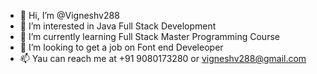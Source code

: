 - 👋 Hi, I’m @Vigneshv288
- 👀 I’m interested in Java Full Stack Development
- 🌱 I’m currently learning Full Stack Master Programming Course
- 💞️ I’m looking to get a job on Font end Develeoper
- 📫 Yau can reach me at +91 9080173280 or vigneshv288@gmail.com

<!---
Vigneshv288/Vigneshv288 is a ✨ special ✨ repository because its `README.md` (this file) appears on your GitHub profile.
You can click the Preview link to take a look at your changes.
--->
